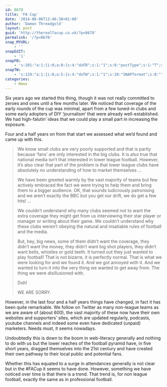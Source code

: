 ```yaml
---
id: 8678
title: 'FA Cup'
date: '2014-08-06T13:46:38+01:00'
author: 'Damon Threadgold'
layout: post
guid: 'http://therealfacup.co.uk/?p=8678'
permalink: '/?p=8678'
snap_MYURL:
    - ''
snapEdIT:
    - '1'
snapFB:
    - 's:201:"a:1:{i:0;a:8:{s:4:"doFB";s:1:"1";s:8:"postType";s:1:"T";s:10:"AttachPost";s:1:"2";s:10:"SNAPformat";s:0:"";s:9:"isAutoImg";s:1:"A";s:8:"imgToUse";s:0:"";s:9:"isAutoURL";s:1:"A";s:8:"urlToUse";s:0:"";}}";'
snapTW:
    - 's:129:"a:1:{i:0;a:5:{s:4:"doTW";s:1:"1";s:10:"SNAPformat";s:0:"";s:8:"attchImg";s:1:"0";s:9:"isAutoImg";s:1:"A";s:8:"imgToUse";s:0:"";}}";'
categories:
    - News
---
```


Six years ago we started this thing, though it was not really committed to zeroes and ones until a few months later. We noticed that coverage of the early rounds of the cup was minimal, apart from a few tuned-in clubs and some early adopters of DIY ‘journalism’ that were already well-established. We had high-falutin’ ideas that we could play a small part in increasing the exposure.

Four and a half years on from that start we assessed what we’d found and came up with this.

> We know small clubs are very poorly supported and that is partly because ‘fans’ are only interested in the big clubs. It is also true that national media isn’t that interested in lower league football. However, it’s also clear that part of the problem is that lower league clubs have absolutely no understanding of how to market themselves …
> 
> We have been greeted warmly by the vast majority of teams but few actively embraced the fact we were trying to help them and bring them to a bigger audience. OK, that sounds ludicrously patronising and we aren’t exactly the BBC but you get our drift, we do get a few hits! …
> 
> We couldn’t understand why many clubs seemed not to want the extra coverage they might get from us interviewing their star player or manager or writing about their game. We couldn’t understand why these clubs weren’t obeying the natural and insatiable rules of football and the media.
> 
> But, hey, big news, some of them didn’t want the coverage, they didn’t want the money, they didn’t want big shot players, they didn’t want bells, whistles or gold teeth. It turned out they just wanted to play football! That is not bizarre, it is perfectly normal. That is what we were looking for and we found it. And we got annoyed with it. And we wanted to turn it into the very thing we wanted to get away from. The thing we were disillusioned with.
> 
> Doh!
> 
> WE ARE SORRY.

However, in the last four and a half years things have changed, in fact it has been quite remarkable. We follow on Twitter as many non-league teams as we are aware of (about 600), the vast majority of these now have their own websites and supporters’ sites, which are updated regularly, podcasts, youtube channels and indeed some even have dedicated (unpaid) marketers. Needs must, it seems nowadays.

Undoubtedly this is down to the boom in web-literacy generally and nothing to do with us but the lower reaches of the football pyramid have, in five short years, dragged themselves into the 21st century and have created their own pathway to their local public and potential fans.

Whether this has equated to a surge in attendances generally is not clear but in the #FACup it seems to have done. However, something we have noticed over time is that there is a trend. That trend is, for non league football, exactly the same as in professional football.